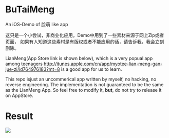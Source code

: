 BuTaiMeng
=========

An iOS-Demo of 脸萌 like app

这只是一个小尝试，非商业化应用。Demo中用到了一些素材来源于网上Zip或者页面，
如果有人知道这些素材是有版权或者不能应用的话，请告诉我，我会立刻删除。

LianMeng(App Store link is shown below), which is a very popual app among teenagers
http://itunes.apple.com/cn/app/myotee-lian-meng-gan-jue-zi/id764976183?mt=8 is a good app for us to learn.

This repo isjust an uncommerical app written by myself, no hacking, no reverse engineering. The implementation is not guaranteed to be the same as the LianMeng App. So feel free to modify it, <strong>but</strong>, do not try to release it on AppStore.


# Result 
<img src = "http://xuntaimage.qiniudn.com/d93765a7-8cad-4868-bda2-38e90a578bee.jpg" />

